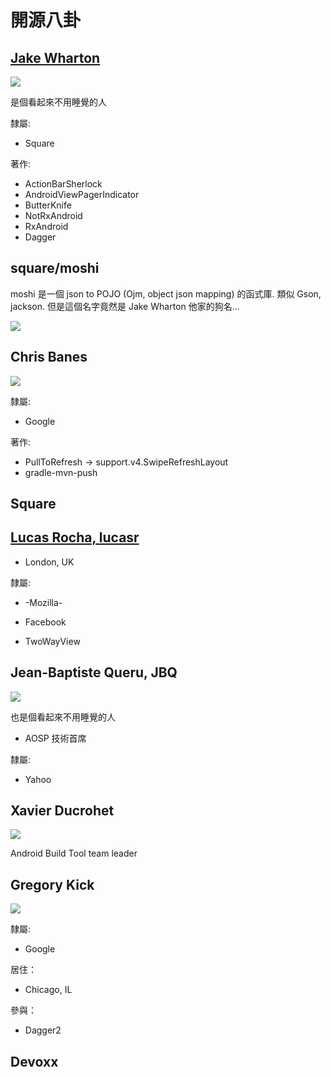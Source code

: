 # 開源八卦

## [Jake Wharton](https://github.com/JakeWharton)

![](https://avatars2.githubusercontent.com/u/66577?v=3&s=160)

是個看起來不用睡覺的人

隸屬:

* Square

著作:

* ActionBarSherlock
* AndroidViewPagerIndicator
* ButterKnife
* NotRxAndroid
* RxAndroid
* Dagger

## square/moshi

moshi 是一個 json to POJO (Ojm, object json mapping) 的函式庫. 類似 Gson, jackson. 但是這個名字竟然是 Jake Wharton 他家的狗名...


![](https://pbs.twimg.com/profile_images/474396522386169856/bs16d1Gx_400x400.png)

## Chris Banes

![](https://avatars3.githubusercontent.com/u/227486?v=3&s=160)

隸屬:

* Google

著作:

* PullToRefresh -> support.v4.SwipeRefreshLayout
* gradle-mvn-push

## Square

## [Lucas Rocha, lucasr](https://github.com/lucasr)

* London, UK

隸屬:

* -Mozilla-
* Facebook

* TwoWayView

## Jean-Baptiste Queru, JBQ

![](http://www.androidheadlines.com/wp-content/uploads/2013/09/jean-baptiste-queru.jpg)

也是個看起來不用睡覺的人

* AOSP 技術首席

隸屬:

* Yahoo

## Xavier Ducrohet

![](https://c2.staticflickr.com/6/5333/8904997131_e551992b9d_b.jpg)

Android Build Tool team leader

## Gregory Kick

![](https://avatars1.githubusercontent.com/u/2279476?v=3&s=160)

隸屬:

* Google

居住：

* Chicago, IL

參與：

* Dagger2

## Devoxx
